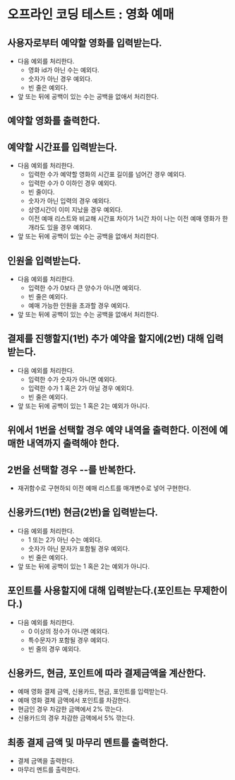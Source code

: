 # 오프라인 코딩 테스트 : 영화 예매

## 사용자로부터 예약할 영화를 입력받는다.
- 다음 예외를 처리한다.
    - 영화 id가 아닌 수는 예외다.
    - 숫자가 아닌 경우 예외다.
    - 빈 줄은 예외다.
- 앞 또는 뒤에 공백이 있는 수는 공백을 없애서 처리한다.



## 예약할 영화를 출력한다.



## 예약할 시간표를 입력받는다.
- 다음 예외를 처리한다.
    - 입력한 수가 예약할 영화의 시간표 길이를 넘어간 경우 예외다.
    - 입력한 수가 0 이하인 경우 예외다.
    - 빈 줄이다.
    - 숫자가 아닌 입력의 경우 예외다.
    - 상영시간이 이미 지났을 경우 예외다.
    - 이전 예매 리스트와 비교해 시간표 차이가 1시간 차이 나는 이전 예매 영화가 한 개라도 있을 경우 예외다.
- 앞 또는 뒤에 공백이 있는 수는 공백을 없애서 처리한다.

## 인원을 입력받는다.
- 다음 예외를 처리한다.
    - 입력한 수가 0보다 큰 양수가 아니면 예외다.
    - 빈 줄은 예외다.
    - 예매 가능한 인원을 초과할 경우 예외다.
- 앞 또는 뒤에 공백이 있는 수는 공백을 없애서 처리한다.


## 결제를 진행할지(1번) 추가 예약을 할지에(2번) 대해 입력받는다.
- 다음 예외를 처리한다.
    - 입력한 수가 숫자가 아니면 예외다.
    - 입력한 수가 1 혹은 2가 아닐 경우 예외다.
    - 빈 줄은 예외다.
- 앞 또는 뒤에 공백이 있는 1 혹은 2는 예외가 아니다.

## 위에서 1번을 선택할 경우 예약 내역을 출력한다. 이전에 예매한 내역까지 출력해야 한다.



## 2번을 선택할 경우 --를 반복한다.
- 재귀함수로 구현하되 이전 예매 리스트를 매개변수로 넣어 구현한다.


## 신용카드(1번) 현금(2번)을 입력받는다.
- 다음 예외를 처리한다.
    - 1 또는 2가 아닌 수는 예외다.
    - 숫자가 아닌 문자가 포함될 경우 예외다.
    - 빈 줄은 예외다.
- 앞 또는 뒤에 공백이 있는 1 혹은 2는 예외가 아니다.


## 포인트를 사용할지에 대해 입력받는다.(포인트는 무제한이다.)
- 다음 예외를 처리한다.
    - 0 이상의 정수가 아니면 예외다.
    - 특수문자가 포함될 경우 예외다.
    - 빈 줄의 경우 예외다.


## 신용카드, 현금, 포인트에 따라 결제금액을 계산한다.
- 예매 영화 결제 금액, 신용카드, 현금, 포인트를 입력받는다.
- 예매 영화 결제 금액에서 포인트를 차감한다.
- 현금인 경우 차감한 금액에서 2% 깎는다.
- 신용카드의 경우 차감한 금액에서 5% 깎는다.



## 최종 결제 금액 및 마무리 멘트를 출력한다.
- 결제 금액을 출력한다.
- 마무리 멘트를 출력한다.